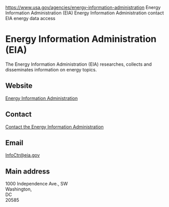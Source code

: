 

https://www.usa.gov/agencies/energy-information-administration
Energy Information Administration (EIA)
Energy Information Administration contact
EIA energy data access

Energy Information Administration
(EIA)
=======================================

The Energy Information Administration (EIA) researches, collects and disseminates information on energy topics.

Website
-------

[Energy Information Administration](https://www.eia.gov/)

Contact
-------

[Contact the Energy Information Administration](https://www.eia.gov/about/contact/)

Email
-----

[InfoCtr@eia.gov](mailto:InfoCtr@eia.gov)

Main address
------------

1000 Independence Ave., SW  
Washington,  
DC  
20585
